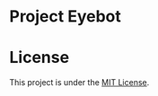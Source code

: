 # Project Eyebot

# License
This project is under the [MIT License](https://github.com/johneastman/Project-Eyebot/blob/master/LICENSE).
